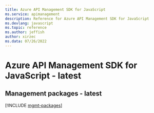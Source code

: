```yaml
---
title: Azure API Management SDK for JavaScript
ms.service: apimanagement
description: Reference for Azure API Management SDK for JavaScript
ms.devlang: javascript
ms.topic: reference
ms.author: jeffish
author: xirzec
ms.data: 07/26/2022
---
```

# Azure API Management SDK for JavaScript - latest

## Management packages - latest
[!INCLUDE [mgmt-packages](api-management-mgmt-index.md)]